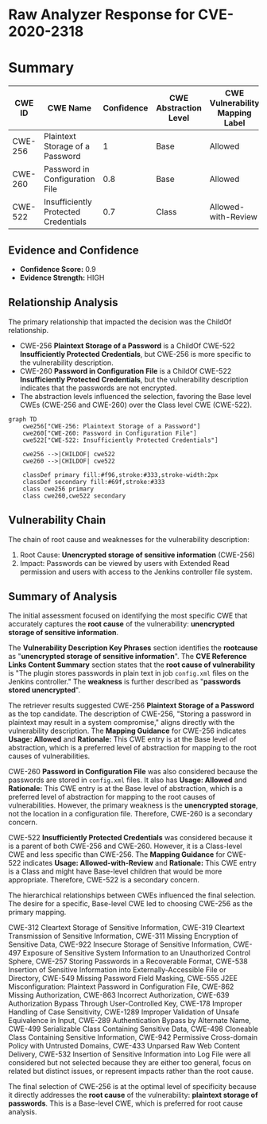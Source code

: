 # Raw Analyzer Response for CVE-2020-2318

# Summary
| CWE ID | CWE Name | Confidence | CWE Abstraction Level | CWE Vulnerability Mapping Label | CWE-Vulnerability Mapping Notes |
|---|---|---|---|---|---|
| CWE-256 | Plaintext Storage of a Password | 1 | Base | Allowed | Primary CWE |
| CWE-260 | Password in Configuration File | 0.8 | Base | Allowed | Secondary Candidate |
| CWE-522 | Insufficiently Protected Credentials | 0.7 | Class | Allowed-with-Review | Secondary Candidate |

## Evidence and Confidence

*   **Confidence Score:** 0.9
*   **Evidence Strength:** HIGH

## Relationship Analysis
The primary relationship that impacted the decision was the ChildOf relationship.
- CWE-256 **Plaintext Storage of a Password** is a ChildOf CWE-522 **Insufficiently Protected Credentials**, but CWE-256 is more specific to the vulnerability description.
- CWE-260 **Password in Configuration File** is a ChildOf CWE-522 **Insufficiently Protected Credentials**, but the vulnerability description indicates that the passwords are not encrypted.
- The abstraction levels influenced the selection, favoring the Base level CWEs (CWE-256 and CWE-260) over the Class level CWE (CWE-522).

```mermaid
graph TD
    cwe256["CWE-256: Plaintext Storage of a Password"]
    cwe260["CWE-260: Password in Configuration File"]
    cwe522["CWE-522: Insufficiently Protected Credentials"]
    
    cwe256 -->|CHILDOF| cwe522
    cwe260 -->|CHILDOF| cwe522

    classDef primary fill:#f96,stroke:#333,stroke-width:2px
    classDef secondary fill:#69f,stroke:#333
    class cwe256 primary
    class cwe260,cwe522 secondary
```

## Vulnerability Chain
The chain of root cause and weaknesses for the vulnerability description:
1.  Root Cause: **Unencrypted storage of sensitive information** (CWE-256)
2.  Impact: Passwords can be viewed by users with Extended Read permission and users with access to the Jenkins controller file system.

## Summary of Analysis
The initial assessment focused on identifying the most specific CWE that accurately captures the **root cause** of the vulnerability: **unencrypted storage of sensitive information**.

The **Vulnerability Description Key Phrases** section identifies the **rootcause** as "**unencrypted storage of sensitive information**". The **CVE Reference Links Content Summary** section states that the **root cause of vulnerability** is "The plugin stores passwords in plain text in job `config.xml` files on the Jenkins controller." The **weakness** is further described as "**passwords stored unencrypted**".

The retriever results suggested CWE-256 **Plaintext Storage of a Password** as the top candidate. The description of CWE-256, "Storing a password in plaintext may result in a system compromise," aligns directly with the vulnerability description. The **Mapping Guidance** for CWE-256 indicates **Usage: Allowed** and **Rationale:** This CWE entry is at the Base level of abstraction, which is a preferred level of abstraction for mapping to the root causes of vulnerabilities.

CWE-260 **Password in Configuration File** was also considered because the passwords are stored in `config.xml` files. It also has **Usage: Allowed** and **Rationale:** This CWE entry is at the Base level of abstraction, which is a preferred level of abstraction for mapping to the root causes of vulnerabilities. However, the primary weakness is the **unencrypted storage**, not the location in a configuration file. Therefore, CWE-260 is a secondary concern.

CWE-522 **Insufficiently Protected Credentials** was considered because it is a parent of both CWE-256 and CWE-260. However, it is a Class-level CWE and less specific than CWE-256. The **Mapping Guidance** for CWE-522 indicates **Usage: Allowed-with-Review** and **Rationale:** This CWE entry is a Class and might have Base-level children that would be more appropriate. Therefore, CWE-522 is a secondary concern.

The hierarchical relationships between CWEs influenced the final selection. The desire for a specific, Base-level CWE led to choosing CWE-256 as the primary mapping.

CWE-312 Cleartext Storage of Sensitive Information, CWE-319 Cleartext Transmission of Sensitive Information, CWE-311 Missing Encryption of Sensitive Data, CWE-922 Insecure Storage of Sensitive Information, CWE-497 Exposure of Sensitive System Information to an Unauthorized Control Sphere, CWE-257 Storing Passwords in a Recoverable Format, CWE-538 Insertion of Sensitive Information into Externally-Accessible File or Directory, CWE-549 Missing Password Field Masking, CWE-555 J2EE Misconfiguration: Plaintext Password in Configuration File, CWE-862 Missing Authorization, CWE-863 Incorrect Authorization, CWE-639 Authorization Bypass Through User-Controlled Key, CWE-178 Improper Handling of Case Sensitivity, CWE-1289 Improper Validation of Unsafe Equivalence in Input, CWE-289 Authentication Bypass by Alternate Name, CWE-499 Serializable Class Containing Sensitive Data, CWE-498 Cloneable Class Containing Sensitive Information, CWE-942 Permissive Cross-domain Policy with Untrusted Domains, CWE-433 Unparsed Raw Web Content Delivery, CWE-532 Insertion of Sensitive Information into Log File were all considered but not selected because they are either too general, focus on related but distinct issues, or represent impacts rather than the root cause.

The final selection of CWE-256 is at the optimal level of specificity because it directly addresses the **root cause** of the vulnerability: **plaintext storage of passwords**. This is a Base-level CWE, which is preferred for root cause analysis.